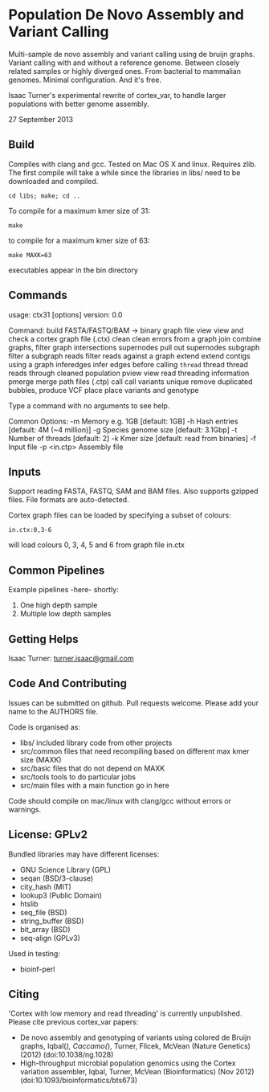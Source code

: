 Population De Novo Assembly and Variant Calling
===============================================

Multi-sample de novo assembly and variant calling using de bruijn graphs.
Variant calling with and without a reference genome. Between closely related
samples or highly diverged ones. From bacterial to mammalian genomes. Minimal
configuration. And it's free.

Isaac Turner's experimental rewrite of cortex_var, to handle larger populations
with better genome assembly.

27 September 2013

Build
-----

Compiles with clang and gcc. Tested on Mac OS X and linux. Requires zlib.
The first compile will take a while since the libraries in libs/ need to be
downloaded and compiled.

    cd libs; make; cd ..

To compile for a maximum kmer size of 31:

    make

to compile for a maximum kmer size of 63:

    make MAXK=63

executables appear in the bin directory

Commands
--------

usage: ctx31 <command> [options] <args>
version: 0.0

Command:  build       FASTA/FASTQ/BAM -> binary graph file
          view        view and check a cortex graph file (.ctx)
          clean       clean errors from a graph
          join        combine graphs, filter graph intersections
          supernodes  pull out supernodes
          subgraph    filter a subgraph
          reads       filter reads against a graph
          extend      extend contigs using a graph
          inferedges  infer edges before calling `thread`
          thread      thread reads through cleaned population
          pview       view read threading information
          pmerge      merge path files (.ctp)
          call        call variants
          unique      remove duplicated bubbles, produce VCF
          place       place variants and genotype

  Type a command with no arguments to see help.

Common Options:
  -m <M>       Memory e.g. 1GB [default: 1GB]
  -h <H>       Hash entries [default: 4M (~4 million)]
  -g <G>       Species genome size [default: 3.1Gbp]
  -t <T>       Number of threads [default: 2]
  -k <K>       Kmer size [default: read from binaries]
  -f <file>    Input file
  -p <in.ctp>  Assembly file


Inputs
------

Support reading FASTA, FASTQ, SAM and BAM files. Also supports gzipped files.
File formats are auto-detected.

Cortex graph files can be loaded by specifying a subset of colours:

    in.ctx:0,3-6

will load colours 0, 3, 4, 5 and 6 from graph file in.ctx

Common Pipelines
----------------

Example pipelines -here- shortly:
1. One high depth sample
2. Multiple low depth samples

Getting Helps
-------------

Isaac Turner: turner.isaac@gmail.com

Code And Contributing
------------

Issues can be submitted on github. Pull requests welcome. Please add your name
to the AUTHORS file.

Code is organised as:
* libs/       included library code from other projects
* src/common  files that need recompiling based on different max kmer size (MAXK)
* src/basic   files that do not depend on MAXK
* src/tools   tools to do particular jobs
* src/main    files with a main function go in here

Code should compile on mac/linux with clang/gcc without errors or warnings.

License: GPLv2
--------------

Bundled libraries may have different licenses:
* GNU Science Library (GPL)
* seqan (BSD/3-clause)
* city_hash (MIT)
* lookup3 (Public Domain)
* htslib
* seq_file (BSD)
* string_buffer (BSD)
* bit_array (BSD)
* seq-align (GPLv3)

Used in testing:
* bioinf-perl

Citing
------

'Cortex with low memory and read threading' is currently unpublished.  Please
cite previous cortex_var papers:

* De novo assembly and genotyping of variants using colored de Bruijn graphs,
Iqbal(*), Caccamo(*), Turner, Flicek, McVean (Nature Genetics) (2012)
(doi:10.1038/ng.1028)
* High-throughput microbial population genomics using the Cortex variation assembler,
Iqbal, Turner, McVean (Bioinformatics) (Nov 2012)
(doi:10.1093/bioinformatics/bts673)
